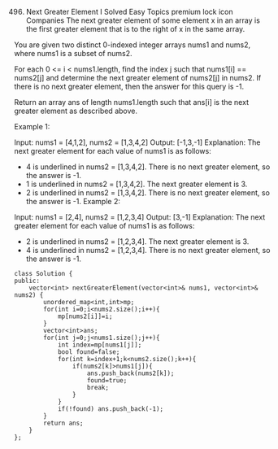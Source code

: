496. Next Greater Element I
     Solved
     Easy
     Topics
     premium lock icon
     Companies
     The next greater element of some element x in an array is the first greater element that is to the right of x in the same array.

You are given two distinct 0-indexed integer arrays nums1 and nums2, where nums1 is a subset of nums2.

For each 0 <= i < nums1.length, find the index j such that nums1[i] == nums2[j] and determine the next greater element of nums2[j] in nums2. If there is no next greater element, then the answer for this query is -1.

Return an array ans of length nums1.length such that ans[i] is the next greater element as described above.

Example 1:

Input: nums1 = [4,1,2], nums2 = [1,3,4,2]
Output: [-1,3,-1]
Explanation: The next greater element for each value of nums1 is as follows:

- 4 is underlined in nums2 = [1,3,4,2]. There is no next greater element, so the answer is -1.
- 1 is underlined in nums2 = [1,3,4,2]. The next greater element is 3.
- 2 is underlined in nums2 = [1,3,4,2]. There is no next greater element, so the answer is -1.
  Example 2:

Input: nums1 = [2,4], nums2 = [1,2,3,4]
Output: [3,-1]
Explanation: The next greater element for each value of nums1 is as follows:

- 2 is underlined in nums2 = [1,2,3,4]. The next greater element is 3.
- 4 is underlined in nums2 = [1,2,3,4]. There is no next greater element, so the answer is -1.

```
class Solution {
public:
    vector<int> nextGreaterElement(vector<int>& nums1, vector<int>& nums2) {
        unordered_map<int,int>mp;
        for(int i=0;i<nums2.size();i++){
            mp[nums2[i]]=i;
        }
        vector<int>ans;
        for(int j=0;j<nums1.size();j++){
            int index=mp[nums1[j]];
            bool found=false;
            for(int k=index+1;k<nums2.size();k++){
                if(nums2[k]>nums1[j]){
                    ans.push_back(nums2[k]);
                    found=true;
                    break;
                }
            }
            if(!found) ans.push_back(-1);
        }
        return ans;
    }
};
```
